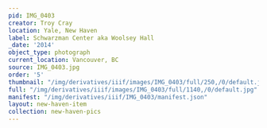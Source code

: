 ```yaml
---
pid: IMG_0403
creator: Troy Cray
location: Yale, New Haven
label: Schwarzman Center aka Woolsey Hall
_date: '2014'
object_type: photograph
current_location: Vancouver, BC
source: IMG_0403.jpg
order: '5'
thumbnail: "/img/derivatives/iiif/images/IMG_0403/full/250,/0/default.jpg"
full: "/img/derivatives/iiif/images/IMG_0403/full/1140,/0/default.jpg"
manifest: "/img/derivatives/iiif/IMG_0403/manifest.json"
layout: new-haven-item
collection: new-haven-pics
---
```

